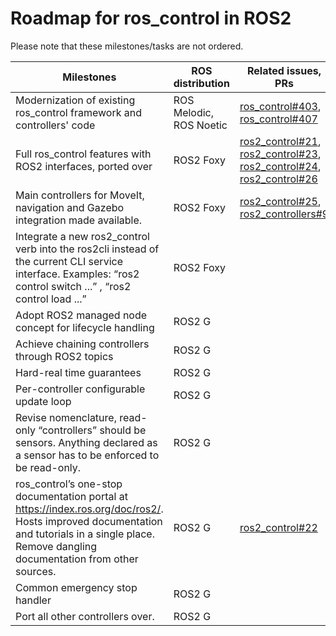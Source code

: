 # Roadmap for ros_control in ROS2

Please note that these milestones/tasks are not ordered.

| Milestones  | ROS distribution | Related issues, PRs |
| ------------- | ------------- | ------------- |
| Modernization of existing ros_control framework and controllers' code  | ROS Melodic, ROS Noetic  | [ros_control#403](https://github.com/ros-controls/ros_control/issues/403), [ros_control#407](https://github.com/ros-controls/ros_control/issues/407) |
| Full ros_control features with ROS2 interfaces, ported over  | ROS2 Foxy  | [ros2_control#21](https://github.com/ros-controls/ros2_control/issues/21), [ros2_control#23](https://github.com/ros-controls/ros2_control/issues/23), [ros2_control#24](https://github.com/ros-controls/ros2_control/issues/24), [ros2_control#26](https://github.com/ros-controls/ros2_control/issues/26) |
| Main controllers for MoveIt, navigation and Gazebo integration made available. | ROS2 Foxy | [ros2_control#25](https://github.com/ros-controls/ros2_control/issues/25), [ros2_controllers#9](https://github.com/ros-controls/ros2_controllers/issues/9) |
| Integrate a new ros2_control verb into the ros2cli instead of the current CLI service interface. Examples: “ros2 control switch ...” , “ros2 control load ...” | ROS2 Foxy | |
| Adopt ROS2 managed node concept for lifecycle handling | ROS2 G | |
| Achieve chaining controllers through ROS2 topics | ROS2 G | |
| Hard-real time guarantees | ROS2 G | |
| Per-controller configurable update loop | ROS2 G | |
| Revise nomenclature, read-only “controllers” should be sensors. Anything declared as a sensor has to be enforced to be read-only. | ROS2 G | |
| ros_control’s one-stop documentation portal at https://index.ros.org/doc/ros2/. Hosts improved documentation and tutorials in a single place. Remove dangling documentation from other sources. | ROS2 G | [ros2_control#22](https://github.com/ros-controls/ros2_control/issues/22) |
| Common emergency stop handler | ROS2 G | |
| Port all other controllers over. | ROS2 G | |

